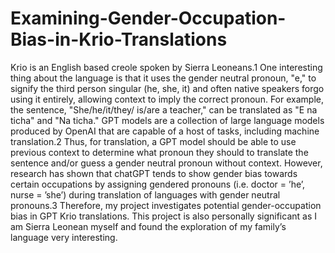 # Examining-Gender-Occupation-Bias-in-Krio-Translations
Krio is an English based creole spoken by Sierra Leoneans.1 One interesting thing about the
language is that it uses the gender neutral pronoun, "e," to signify the third person singular (he,
she, it) and often native speakers forgo using it entirely, allowing context to imply the correct
pronoun. For example, the sentence, "She/he/it/they/ is/are a teacher," can be translated as "E
na ticha" and "Na ticha." GPT models are a collection of large language models produced by
OpenAI that are capable of a host of tasks, including machine translation.2 Thus, for translation,
a GPT model should be able to use previous context to determine what pronoun they should to
translate the sentence and/or guess a gender neutral pronoun without context. However, research
has shown that chatGPT tends to show gender bias towards certain occupations by assigning
gendered pronouns (i.e. doctor = ’he’, nurse = ’she’) during translation of languages with gender
neutral pronouns.3 Therefore, my project investigates potential gender-occupation bias in GPT
Krio translations. This project is also personally significant as I am Sierra Leonean myself and
found the exploration of my family’s language very interesting.
